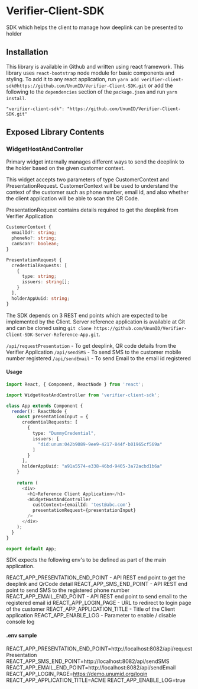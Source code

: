 # Verifier-Client-SDK
SDK which helps the client to manage how deeplink can be presented to holder

## Installation
This library is available in Github and written using react framework. This library uses `react-bootstrap` node module for basic components and styling.  To add it to any react application, run `yarn add verifier-client-sdk@https://github.com/UnumID/Verifier-Client-SDK.git` or add the following to the `dependencies` section of the `package.json` and run `yarn install`.

```
"verifier-client-sdk": "https://github.com/UnumID/Verifier-Client-SDK.git"
```

## Exposed Library Contents
### WidgetHostAndController
Primary widget internally manages different ways to send the deeplink to the holder based on the given customer context.

This widget accepts two parameters of type CustomerContext and PresentationRequest.
CustomerContext will be used to understand the context of the customer such as phone number, email id, and also whether the client 
application will be able to scan the QR Code.

PresentationRequest contains details required to get the deeplink from Verifier Application

```typescript
CustomerContext {
  emailId?: string;
  phoneNo?: string;
  canScan?: boolean;
}

PresentationRequest {
  credentialRequests: [
    {
      type: string;
      issuers: string[];
    }
  ],
  holderAppUuid: string;
}
```

The SDK depends on 3 REST end points which are expected to be implemented by the Client.  Server reference application is available at Git 
and can be cloned using `git clone https://github.com/UnumID/Verifier-Client-SDK-Server-Reference-App.git`. 

`/api/requestPresentation` - To get deeplink, QR code details from the Verifier Application
`/api/sendSMS` - To send SMS to the customer mobile number registered
`/api/sendEmail` - To send Email to the email id registered 

#### Usage
```typescript
import React, { Component, ReactNode } from 'react';

import WidgetHostAndController from 'verifier-client-sdk';

class App extends Component {
  render(): ReactNode {
    const presentationInput = {
      credentialRequests: [
        {
          type: "DummyCredential",
          issuers: [
            "did:unum:042b9089-9ee9-4217-844f-b01965cf569a"
          ]
        }
      ],
      holderAppUuid: "a91a5574-e338-46bd-9405-3a72acbd1b6a"	
	}
	
    return (
      <div>
        <h1>Reference Client Application</h1>
        <WidgetHostAndController
          custContext={emailId: 'test@abc.com'}
          presentationRequest={presentationInput}
        />
      </div>
    );
  }
}

export default App;
```

SDK expects the following env's to be defined as part of the main application.

REACT_APP_PRESENTATION_END_POINT - API REST end point to get the deeplink and QrCode detail
REACT_APP_SMS_END_POINT - API REST end point to send SMS to the registered phone number
REACT_APP_EMAIL_END_POINT - API REST end point to send email to the registered email id
REACT_APP_LOGIN_PAGE - URL to redirect to login page of the customer
REACT_APP_APPLICATION_TITLE - Title of the Client application
REACT_APP_ENABLE_LOG - Parameter to enable / disable console log

#### .env sample
REACT_APP_PRESENTATION_END_POINT=http://localhost:8082/api/requestPresentation
REACT_APP_SMS_END_POINT=http://localhost:8082/api/sendSMS
REACT_APP_EMAIL_END_POINT=http://localhost:8082/api/sendEmail
REACT_APP_LOGIN_PAGE=https://demo.unumid.org/login
REACT_APP_APPLICATION_TITLE=ACME
REACT_APP_ENABLE_LOG=true
